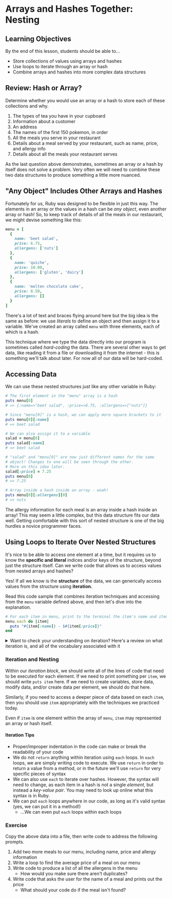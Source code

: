 # Arrays and Hashes Together: Nesting

## Learning Objectives

By the end of this lesson, students should be able to...

- Store collections of values using arrays and hashes
- Use loops to iterate through an array or hash
- Combine arrays and hashes into more complex data structures

## Review: Hash or Array?

Determine whether you would use an array or a hash to store each of these collections and why.

1. The types of tea you have in your cupboard
1. Information about a customer
1. An address
1. The names of the first 150 pokemon, in order
1. All the meals you serve in your restaurant
1. Details about a meal served by your restaurant, such as name, price, and allergy info
1. Details about all the meals your restaurant serves

As the last question above demonstrates, sometimes an array or a hash by itself does not solve a problem. Very often we will need to combine these two data structures to produce something a little more nuanced.

## "Any Object" Includes Other Arrays and Hashes

Fortunately for us, Ruby was designed to be flexible in just this way. The elements in an array or the values in a hash can be _any object_, even another array or hash! So, to keep track of details of all the meals in our restaurant, we might devise something like this:

```ruby
menu = [
  {
    name: 'beet salad',
    price: 6.75,
    allergens: ['nuts']
  },
  {
    name: 'quiche',
    price: 10.00,
    allergens: ['gluten', 'dairy']
  },
  {
    name: 'molten chocolate cake',
    price: 8.50,
    allergens: []
  }
]
```

There's a lot of text and braces flying around here but the big idea is the same as before: we use _literals_ to define an object and then assign it to a variable. We've created an array called `menu` with three elements, each of which is a hash.

This technique where we type the data directly into our program is sometimes called _hard-coding_ the data. There are several other ways to get data, like reading it from a file or downloading it from the internet - this is something we'll talk about later. For now all of our data will be hard-coded.

## Accessing Data

We can use these nested structures just like any other variable in Ruby:

```ruby
# The first element in the "menu" array is a hash
puts menu[0]
# => {:name=>"beet salad", :price=>6.75, :allergens=>["nuts"]}

# Since "menu[0]" is a hash, we can apply more square brackets to it
puts menu[0][:name]
# => beet salad

# We can also assign it to a variable
salad = menu[0]
puts salad[:name]
# => beet salad

# "salad" and "menu[0]" are now just different names for the same
# object! Changes to one will be seen through the other.
# More on this idea later.
salad[:price] = 7.25
puts menu[0]
# => 7.25

# Array inside a hash inside an array - woah!
puts menu[0][:allergens][0]
# => nuts
```

The allergy information for each meal is an array inside a hash inside an array! This may seem a little complex, but this data structure fits our data well. Getting comfortable with this sort of nested structure is one of the big hurdles a novice programmer faces.

## Using Loops to Iterate Over Nested Structures

It's nice to be able to access one element at a time, but it requires us to know the **specific and literal** indices and/or keys of the structure, beyond just the structure itself. Can we write code that allows us to access values from nested arrays and hashes?

Yes! If all we know is the **structure** of the data, we can generically access values from the structure using **iteration.**

Read this code sample that combines iteration techniques and accessing from the `menu` variable defined above, and then let's dive into the explanation.

```ruby
# For each item in menu, print to the terminal the item's name and item's price with a hyphen in the middle
menu.each do |item|
  puts "#{item[:name]} - $#{item[:price]}"
end
```

<details>
  <summary>Want to check your understanding on iteration? Here's a review on what iteration is, and all of the vocabulary associated with it</summary>
  
### Iteration Review

We can iterate over **any array.** (We can also iterate over other data types, but let's delve into that later.)
This means that **with the right syntax,** we can execute any amount of code **for each element in the array.**

Being able to **execute code for each element in any given array** is an important skill that we will do _constantly_ in programming. This technique is called **iteration.**

If we know that `menu` is an **array**, then we can use iteration. In Ruby, this means _using an `each` loop_.

To iterate over the `menu` array, we do the following:

1. Determine what the array is (`menu`)
1. Call the `each` method on the array (`menu.each`)
1. Define the _iteration block_. This is a fancy phrase that means **start** a block of code with `do`, and end it with `end`. In practicality, programmers tend to forget the name "iteration block," so don't be alarmed if we also call it "the loop" or "the stuff inside the each loop."
1. Name the _block parameter_. This is the name of a **local variable.** This local variable **represents one element of the array at a time.** In this case, we are saying that each element of the `menu` array will be looked at _one loop at a time,_ and each element will be referenced by the local variable name `item`. In Ruby syntax, we define the name `item` inside of the `||`s, next to `do`. We can name this block parameter _any_ valid variable name.
    - In practice, the term "block parameter" is very fancy, and programmers tend to forget this name. We may also call this "iteratee" or "iteration variable."
1. Add the details of the _iteration block_. Between the `do |item|` and the `end`, we can write **any number of lines of code** to execute **for each element in the array.**
    - Again, to access the value of each element in the array, we reference it by the block parameter, or `item` in this case
    - Is `item` an array? Then you can use all of the good array syntax to access/read it!
    - Is `item` a hash? Then you can use all of the good hash syntax to access/read it!
    - If you're unsure of what data type `item` is, do some debugging work to find out

</details>

### Iteration and Nesting

Within our _iteration block_, we should write all of the lines of code that need to be executed for each element. If we need to print something per `item`, we should write `puts item` here. If we need to create variables, store data, modify data, and/or create data per element, we should do that here.

Similarly, if you need to access a deeper piece of data based on each `item`, then you should use `item` appropriately with the techniques we practiced today.

Even if `item` is one element within the array of `menu`, `item` may represented an array or hash itself.

#### Iteration Tips

- Proper/improper indentation in the code can make or break the readability of your code
- We do not `return` anything within iteration using `each` loops. In `each` loops, we are simply writing code to execute. We use `return` in order to return a value from a method, or in the future we'll use `return` for very specific pieces of syntax
- We can also use `each` to iterate over hashes. However, the syntax will need to change, as each item in a hash is not a single _element_, but instead a _key-value pair_. You may need to look up online what this syntax is in Ruby.
- We can put `each` loops anywhere in our code, as long as it's valid syntax (yes, we can put it in a method!)
    - ...We can even put `each` loops within each loops

### Exercise

Copy the above data into a file, then write code to address the following prompts.

1. Add two more meals to our menu, including name, price and allergy information
1. Write a loop to find the average price of a meal on our menu
1. Write code to produce a list of all the allergens in the menu
    - How would you make sure there aren't duplicates?
1. Write code that asks the user for the name of a meal and prints out the price
    - What should your code do if the meal isn't found?
